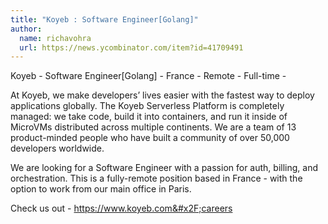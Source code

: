 ```yaml
---
title: "Koyeb : Software Engineer[Golang]"
author:
  name: richavohra
  url: https://news.ycombinator.com/item?id=41709491
---
```

Koyeb - Software Engineer[Golang] - France - Remote - Full-time -

At Koyeb, we make developers’ lives easier with the fastest way to deploy applications globally.  The Koyeb Serverless Platform is completely managed: we take code, build it into containers, and run it inside of MicroVMs distributed across multiple continents.
We are a team of 13 product-minded people who have built a community of over 50,000 developers worldwide.

We are looking for a Software  Engineer with a passion for auth, billing, and orchestration.  This is a fully-remote position based in France - with the option to work from our main office in Paris.

Check us out - <a href="https:&#x2F;&#x2F;www.koyeb.com&#x2F;careers" rel="nofollow">https:&#x2F;&#x2F;www.koyeb.com&#x2F;careers</a>
<JobApplication />
